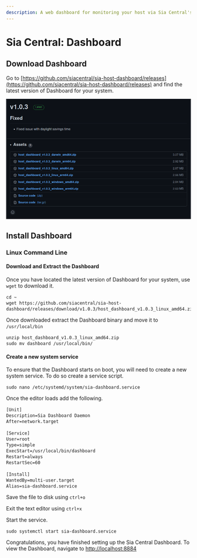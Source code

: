 ```yaml
---
description: A web dashboard for monitoring your host via Sia Central's Dashboard.
---
```


# Sia Central: Dashboard

## Download Dashboard

Go to [https://github.com/siacentral/sia-host-dashboard/releases](https://github.com/siacentral/sia-host-dashboard/releases) and find the latest version of Dashboard for your system.

![](../../../.gitbook/assets/dashboard-download-latest.png)

## Install Dashboard

### Linux Command Line

#### Download and Extract the Dashboard

Once you have located the latest version of Dashboard for your system, use `wget` to download it.

```
cd ~
wget https://github.com/siacentral/sia-host-dashboard/releases/download/v1.0.3/host_dashboard_v1.0.3_linux_amd64.zip
```

Once downloaded extract the Dashboard binary and move it to `/usr/local/bin`

```
unzip host_dashboard_v1.0.3_linux_amd64.zip
sudo mv dashboard /usr/local/bin/
```



#### Create a new system service

To ensure that the Dashboard starts on boot, you will need to create a new system service. To do so create a service script.

```
sudo nano /etc/systemd/system/sia-dashboard.service
```

Once the editor loads add the following.

```
[Unit]
Description=Sia Dashboard Daemon
After=network.target

[Service]
User=root
Type=simple
ExecStart=/usr/local/bin/dashboard
Restart=always
RestartSec=60

[Install]
WantedBy=multi-user.target
Alias=sia-dashboard.service
```

Save the file to disk using `ctrl+o`

Exit the text editor using `ctrl+x`



Start the service.

```
sudo systemctl start sia-dashboard.service
```



Congratulations, you have finished setting up the Sia Central Dashboard. To view the Dashboard, navigate to [http://localhost:8884](http://localhost:8884)
